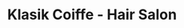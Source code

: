 ---
title: "Klasik Coiffe - Hair Salon"
url: /martinsburg/klasik-coiffe-hair-salon/
shop: Kosmetik
---